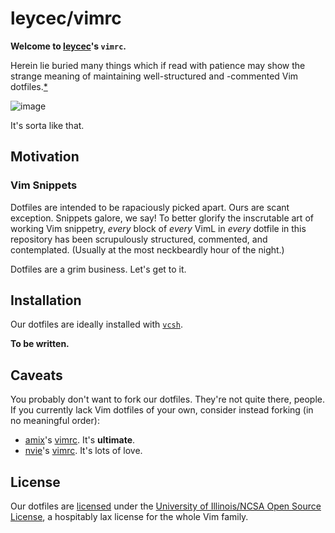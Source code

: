 leycec/vimrc
===========

**Welcome to [leycec](https://github.com/leycec)'s `vimrc`.**

Herein lie buried many things which if read with patience may show the strange meaning of maintaining well-structured and -commented Vim dotfiles.[*](http://genius.com/Web-du-bois-the-souls-of-black-folk-the-forethought-annotated)

![image](https://cloud.githubusercontent.com/assets/217028/7790996/592554e8-0265-11e5-8874-4c82cb7b02ca.png)

It's sorta like that.

## Motivation

### Vim Snippets

Dotfiles are intended to be rapaciously picked apart. Ours are scant exception. Snippets galore, we say! To better glorify the inscrutable art of working Vim snippetry, *every* block of *every* VimL in *every* dotfile in this repository has been scrupulously structured, commented, and contemplated. (Usually at the most neckbeardly hour of the night.)

Dotfiles are a grim business. Let's get to it.

## Installation

Our dotfiles are ideally installed with [`vcsh`](https://github.com/RichiH/vcsh).

**To be written.**

## Caveats

You probably don't want to fork our dotfiles. They're not quite there, people. If
you currently lack Vim dotfiles of your own, consider instead forking (in no
meaningful order):

* [amix](https://github.com/amix)'s [vimrc](https://github.com/amix/vimrc). It's
  **ultimate**.
* [nvie](https://github.com/nvie)'s [vimrc](https://github.com/nvie/vimrc). It's
  lots of love.

## License

Our dotfiles are [licensed](https://github.com/leycec/vimrc/blob/github/LICENSE) under the [University of Illinois/NCSA Open Source License](https://en.wikipedia.org/wiki/University_of_Illinois/NCSA_Open_Source_License),
a hospitably lax license for the whole Vim family.
